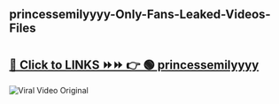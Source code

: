 
 ## princessemilyyyy-Only-Fans-Leaked-Videos-Files

# <h2><a href="https://mediaupload.pro?princessemilyyyy">🔗 Click to LINKS ⏩⏩ 👉 🟢 princessemilyyyy </a></h2>

<a href="https://mediaupload.pro?princessemilyyyy" rel="nofollow" data-target="animated-image.originalLink"><img src="https://i.ibb.co.com/xMMVF88/686577567.gif" alt="Viral Video Original" style="max-width: 100%; display: inline-block;" data-target="animated-image.originalImage"></a>
